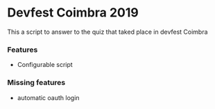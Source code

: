 # Devfest Coimbra 2019

This a script to answer to the quiz that taked place in devfest Coimbra

### Features
- Configurable script


### Missing features
- automatic oauth login
